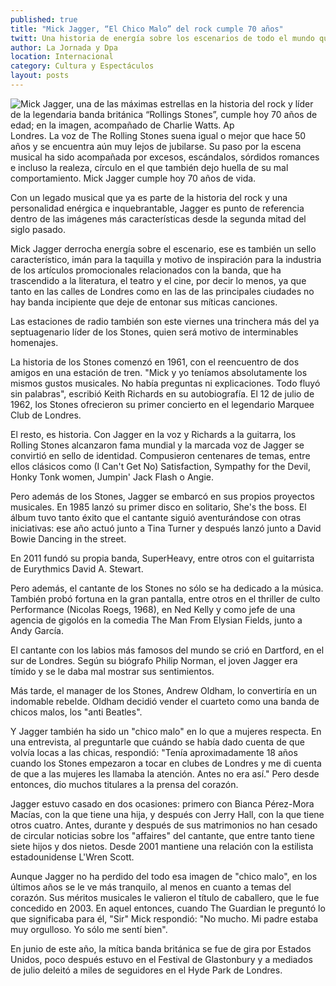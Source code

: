 ```yaml
---
published: true
title: "Mick Jagger, “El Chico Malo” del rock cumple 70 años"
twitt: Una historia de energía sobre los escenarios de todo el mundo que sigue intacta.
author: La Jornada y Dpa
location: Internacional
category: Cultura y Espectáculos
layout: posts
---
```


![Mick Jagger, una de las máximas estrellas en la historia del rock y líder de la legendaria banda británica “Rollings Stones”, cumple hoy 70 años de edad; en la imagen, acompañado de Charlie Watts. Ap](http://i.imgur.com/opEjsiim.jpg)Londres. La voz de The Rolling Stones suena igual o mejor que hace 50 años y se encuentra aún muy lejos de jubilarse. Su paso por la escena musical ha sido acompañada por excesos, escándalos, sórdidos romances e incluso la realeza, círculo en el que también dejo huella de su mal comportamiento. Mick Jagger cumple hoy 70 años de vida.

Con un legado musical que ya es parte de la historia del rock y una personalidad enérgica e inquebrantable, Jagger es punto de referencia dentro de las imágenes más características desde la segunda mitad del siglo pasado.

Mick Jagger derrocha energía sobre el escenario, ese es también un sello característico, imán para la taquilla y motivo de inspiración para la industria de los artículos promocionales relacionados con la banda, que ha trascendido a la literatura, el teatro y el cine, por decir lo menos, ya que tanto en las calles de Londres como en las de las principales ciudades no hay banda incipiente que deje de entonar sus míticas canciones.

Las estaciones de radio también son este viernes una trinchera más del ya septuagenario líder de los Stones, quien será motivo de interminables homenajes.

La historia de los Stones comenzó en 1961, con el reencuentro de dos amigos en una estación de tren. "Mick y yo teníamos absolutamente los mismos gustos musicales. No había preguntas ni explicaciones. Todo fluyó sin palabras", escribió Keith Richards en su autobiografía. El 12 de julio de 1962, los Stones ofrecieron su primer concierto en el legendario Marquee Club de Londres.

El resto, es historia. Con Jagger en la voz y Richards a la guitarra, los Rolling Stones alcanzaron fama mundial y la marcada voz de Jagger se convirtió en sello de identidad. Compusieron centenares de temas, entre ellos clásicos como (I Can't Get No) Satisfaction, Sympathy for the Devil, Honky Tonk women, Jumpin' Jack Flash o Angie.

Pero además de los Stones, Jagger se embarcó en sus propios proyectos musicales. En 1985 lanzó su primer disco en solitario, She's the boss. El álbum tuvo tanto éxito que el cantante siguió aventurándose con otras iniciativas: ese año actuó junto a Tina Turner y después lanzó junto a David Bowie Dancing in the street.

En 2011 fundó su propia banda, SuperHeavy, entre otros con el guitarrista de Eurythmics David A. Stewart.

Pero además, el cantante de los Stones no sólo se ha dedicado a la música. También probó fortuna en la gran pantalla, entre otros en el thriller de culto Performance (Nicolas Roegs, 1968), en Ned Kelly y como jefe de una agencia de gigolós en la comedia The Man From Elysian Fields, junto a Andy García.

El cantante con los labios más famosos del mundo se crió en Dartford, en el sur de Londres. Según su biógrafo Philip Norman, el joven Jagger era tímido y se le daba mal mostrar sus sentimientos.

Más tarde, el manager de los Stones, Andrew Oldham, lo convertiría en un indomable rebelde. Oldham decidió vender el cuarteto como una banda de chicos malos, los "anti Beatles".

Y Jagger también ha sido un "chico malo" en lo que a mujeres respecta. En una entrevista, al preguntarle que cuándo se había dado cuenta de que volvía locas a las chicas, respondió: "Tenía aproximadamente 18 años cuando los Stones empezaron a tocar en clubes de Londres y me di cuenta de que a las mujeres les llamaba la atención. Antes no era así." Pero desde entonces, dio muchos titulares a la prensa del corazón.

Jagger estuvo casado en dos ocasiones: primero con Bianca Pérez-Mora Macías, con la que tiene una hija, y después con Jerry Hall, con la que tiene otros cuatro. Antes, durante y después de sus matrimonios no han cesado de circular noticias sobre los "affaires" del cantante, que entre tanto tiene siete hijos y dos nietos. Desde 2001 mantiene una relación con la estilista estadounidense L'Wren Scott.

Aunque Jagger no ha perdido del todo esa imagen de "chico malo", en los últimos años se le ve más tranquilo, al menos en cuanto a temas del corazón. Sus méritos musicales le valieron el título de caballero, que le fue concedido en 2003. En aquel entonces, cuando The Guardian le preguntó lo que significaba para él, "Sir" Mick respondió: "No mucho. Mi padre estaba muy orgulloso. Yo sólo me sentí bien".

En junio de este año, la mítica banda británica se fue de gira por Estados Unidos, poco después estuvo en el Festival de Glastonbury y a mediados de julio deleitó a miles de seguidores en el Hyde Park de Londres.
